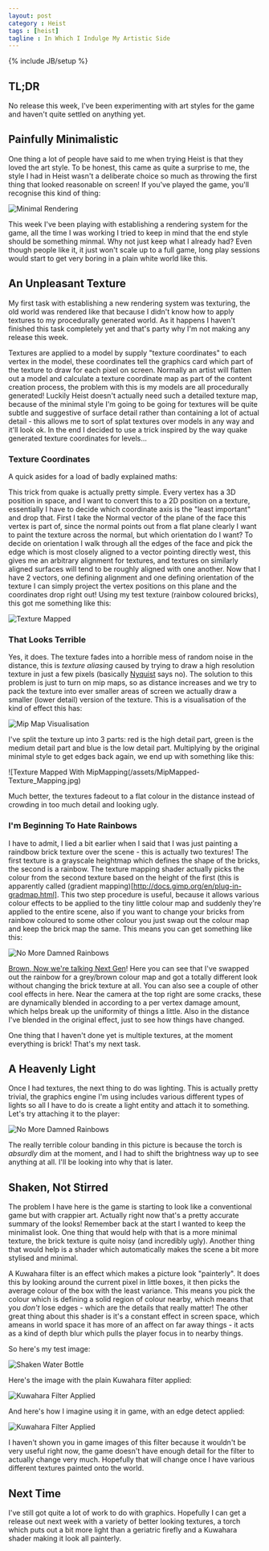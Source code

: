 ```yaml
---
layout: post
category : Heist
tags : [heist]
tagline : In Which I Indulge My Artistic Side
---
```

{% include JB/setup %}


## TL;DR

No release this week, I've been experimenting with art styles for the game and haven't quite settled on anything yet.

## Painfully Minimalistic

One thing a lot of people have said to me when trying Heist is that they loved the art style. To be honest, this came as quite a surprise to me, the style I had in Heist wasn't a deliberate choice so much as throwing the first thing that looked reasonable on screen! If you've played the game, you'll recognise this kind of thing:

![Minimal Rendering](/assets/Minimal.png)

This week I've been playing with establishing a rendering system for the game, all the time I was working I tried to keep in mind that the end style should be something minmal. Why not just keep what I already had? Even though people like it, it just won't scale up to a full game, long play sessions would start to get very boring in a plain white world like this.

## An Unpleasant Texture

My first task with establishing a new rendering system was texturing, the old world was rendered like that because I didn't know how to apply textures to my procedurally generated world. As it happens I haven't finished this task completely yet and that's party why I'm not making any release this week.

Textures are applied to a model by supply "texture coordinates" to each vertex in the model, these coordinates tell the graphics card which part of the texture to draw for each pixel on screen. Normally an artist will flatten out a model and calculate a texture coordinate map as part of the content creation process, the problem with this is my models are all procedurally generated! Luckily Heist doesn't actually need such a detailed texture map, because of the minimal style I'm going to be going for textures will be quite subtle and suggestive of surface detail rather than containing a lot of actual detail - this allows me to sort of splat textures over models in any way and it'll look ok. In the end I decided to use a trick inspired by the way quake generated texture coordinates for levels...

### Texture Coordinates

A quick asides for a load of badly explained maths:

This trick from quake is actually pretty simple. Every vertex has a 3D position in space, and I want to convert this to a 2D position on a texture, essentially I have to decide which coordinate axis is the "least important" and drop that. First I take the Normal vector of the plane of the face this vertex is part of, since the normal points out from a flat plane clearly I want to paint the texture across the normal, but which orientation do I want? To decide on orientation I walk through all the edges of the face and pick the edge which is most closely aligned to a vector pointing directly west, this gives me an arbitrary alignment for textures, and textures on similarly aligned surfaces will tend to be roughly aligned with one another. Now that I have 2 vectors, one defining alignment and one defining orientation of the texture I can simply project the vertex positions on this plane and the coordinates drop right out! Using my test texture (rainbow coloured bricks), this got me something like this:

![Texture Mapped](/assets/Basic-Texture-Mapping.jpg)

### That Looks Terrible

Yes, it does. The texture fades into a horrible mess of random noise in the distance, this is _texture aliasing_ caused by trying to draw a high resolution texture in just a few pixels (basically [Nyquist](http://en.wikipedia.org/wiki/Nyquist%E2%80%93Shannon_sampling_theorem) says no). The solution to this problem is just to turn on mip maps, so as distance increases and we try to pack the texture into ever smaller areas of screen we actually draw a smaller (lower detail) version of the texture. This is a visualisation of the kind of effect this has:

![Mip Map Visualisation](/assets/MipMapping.png)

I've split the texture up into 3 parts: red is the high detail part, green is the medium detail part and blue is the low detail part. Multiplying by the original minimal style to get edges back again, we end up with something like this:

![Texture Mapped With MipMapping(/assets/MipMapped-Texture_Mapping.jpg)

Much better, the textures fadeout to a flat colour in the distance instead of crowding in too much detail and looking ugly.

### I'm Beginning To Hate Rainbows

I have to admit, I lied a bit earlier when I said that I was just painting a raindbow brick texture over the scene - this is actually two textures! The first texture is a grayscale heightmap which defines the shape of the bricks, the second is a rainbow. The texture mapping shader actually picks the colour from the second texture based on the height of the first (this is apparently called (gradient mapping)[http://docs.gimp.org/en/plug-in-gradmap.html]. This two step procedure is useful, because it allows various colour effects to be applied to the tiny little colour map and suddenly they're applied to the entire scene, also if you want to change your bricks from rainbow coloured to some other colour you just swap out the colour map and keep the brick map the same. This means you can get something like this:

![No More Damned Rainbows](/assets/OldStyle-NewStyle-Blend.jpg)

[Brown, Now we're talking Next Gen](http://www.vgcats.com/comics/?strip_id=222)! Here you can see that I've swapped out the rainbow for a grey/brown colour map and got 
a totally different look without changing the brick texture at all. You can also see a couple of other cool effects in here. Near the camera at the top right are some 
cracks, these are dynamically blended in according to a per vertex damage amount, which helps break up the uniformity of things a little. Also in the distance I've blended in the original effect, just to see how things have changed.

One thing that I haven't done yet is multiple textures, at the moment everything is brick! That's my next task.

## A Heavenly Light

Once I had textures, the next thing to do was lighting. This is actually pretty trivial, the graphics engine I'm using includes various different types of lights so all I have to do is create a light entity and attach it to something. Let's try attaching it to the player:

![No More Damned Rainbows](/assets/Torchlight.png)

The really terrible colour banding in this picture is because the torch is _absurdly_ dim at the moment, and I had to shift the brightness way up to see anything at all. I'll be looking into why that is later.

## Shaken, Not Stirred

The problem I have here is the game is starting to look like a conventional game but with crappier art. Actually right now that's a pretty accurate summary of the looks! Remember back at the start I wanted to keep the minimalist look. One thing that would help with that is a more minimal texture, the brick texture is quite noisy (and incredibly ugly). Another thing that would help is a shader which automatically makes the scene a bit more stylised and minimal.

A Kuwahara filter is an effect which makes a picture look "painterly". It does this by looking around the current pixel in little boxes, it then picks the average colour of the box with the least variance. This means you pick the colour which is defining a solid region of colour nearby, which means that you _don't_ lose edges - which are the details that really matter! The other great thing about this shader is it's a constant effect in screen space, which ameans in world space it has more of an affect on far away things - it acts as a kind of depth blur which pulls the player focus in to nearby things.

So here's my test image:

![Shaken Water Bottle](/assets/Fountain.png)

Here's the image with the plain Kuwahara filter applied:

![Kuwahara Filter Applied](/assets/KuwaharaFountain.png)

And here's how I imagine using it in game, with an edge detect applied:

![Kuwahara Filter Applied](/assets/KuwaharaSobelFountain.png)

I haven't shown you in game images of this filter because it wouldn't be very useful right now, the game doesn't have enough detail for the filter to actually change very much. Hopefully that will change once I have various different textures painted onto the world.

## Next Time

I've still got quite a lot of work to do with graphics. Hopefully I can get a release out next week with a variety of better looking textures, a torch which puts out a bit more light than a geriatric firefly and a Kuwahara shader making it look all painterly.